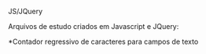 JS/JQuery

Arquivos de estudo criados em Javascript e JQuery:

*Contador regressivo de caracteres para campos de texto